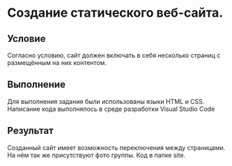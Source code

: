 # Создание статического веб-сайта.

## Условие

Согласно условию, сайт должен включать в себя несколько страниц с размещённым на них контентом. 

## Выполнение

Для выполнения задания были использованы языки HTML и CSS. Написание кода выполнялось в среде разработки Visual Studio Code

## Результат

Созданный сайт имеет возможность переключения между страницами. На нём так же присутствуют фото группы. Код в папке site.